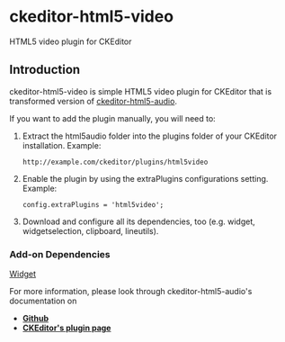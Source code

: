 # ckeditor-html5-video
HTML5 video plugin for CKEditor

## Introduction
ckeditor-html5-video is simple HTML5 video plugin for CKEditor that is transformed version of [ckeditor-html5-audio](https://github.com/iametza/ckeditor-html5-audio).

If you want to add the plugin manually, you will need to:

1. Extract the html5audio folder into the plugins folder of your CKEditor installation. Example:

    ```
    http://example.com/ckeditor/plugins/html5video
    ```

2. Enable the plugin by using the extraPlugins configurations setting. Example:

    ```
    config.extraPlugins = 'html5video';
    ```

3. Download and configure all its dependencies, too (e.g. widget, widgetselection, clipboard, lineutils).

### Add-on Dependencies

[Widget](http://ckeditor.com/addon/widget)

For more information, please look through ckeditor-html5-audio's documentation on
* **[Github](https://github.com/iametza/ckeditor-html5-audio)**
* **[CKEditor's plugin page](http://ckeditor.com/addon/html5audio)**
